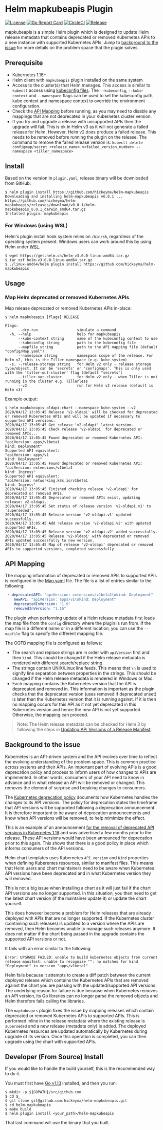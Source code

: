 # Helm mapkubeapis Plugin

[![License](https://img.shields.io/badge/License-Apache%202.0-blue.svg)](https://opensource.org/licenses/Apache-2.0)
[![Go Report Card](https://goreportcard.com/badge/github.com/hickeyma/helm-mapkubeapis)](https://goreportcard.com/report/github.com/hickeyma/helm-mapkubeapis)
[![CircleCI](https://circleci.com/gh/hickeyma/helm-mapkubeapis/tree/master.svg?style=svg)](https://circleci.com/gh/hickeyma/helm-mapkubeapis/tree/master)
[![Release](https://img.shields.io/github/release/hickeyma/helm-mapkubeapis.svg?style=flat-square)](https://github.com/hickeyma/helm-mapkubeapis/releases/latest)

mapkubeapis is a simple Helm plugin which is designed to update Helm release metadata that contains deprecated or removed Kubernetes APIs to a new instance with supported Kubernetes APIs. Jump to [background to the issue](#background-to-the-issue) for more details on the problem space that the plugin solves.

## Prerequisite

- Kubernetes 1.16+
- Helm client with `mapkubeapis` plugin installed on the same system
- Access to the cluster(s) that Helm manages. This access is similar to `kubectl` access using [kubeconfig files](https://kubernetes.io/docs/concepts/configuration/organize-cluster-access-kubeconfig/).
  The `--kubeconfig`, `--kube-context` and `--namespace` flags can be used to set the kubeconfig path, kube context and namespace context to override the environment configuration.
- Check the [API Mapping](#api-mapping) before running, as you may need to disable any mappings that are not deprecated in your Kubernetes cluster version.
- If you try and upgrade a release with unsupported APIs then the upgrade will fail. This is ok in Helm v3 as it will not generate a failed release for Helm. However, Helm v2 does produce a failed release. This needs to be removed before running the plugin on the release. The command to remove the failed release version is: `kubectl delete configmap/secret <release_name>.v<failed_version_number> --namespace <tiller_namespace>`

## Install

Based on the version in `plugin.yaml`, release binary will be downloaded from GitHub:

```console
$ helm plugin install https://github.com/hickeyma/helm-mapkubeapis
Downloading and installing helm-mapkubeapis v0.0.1 ...
https://github.com/hickeyma/helm-mapkubeapis/releases/download/v0.0.1/helm-mapkubeapis_0.0.1_darwin_amd64.tar.gz
Installed plugin: mapkubeapis
```

### For Windows (using WSL)

Helm's plugin install hook system relies on `/bin/sh`, regardless of the operating system present. Windows users can work around this by using Helm under [WSL](https://docs.microsoft.com/en-us/windows/wsl/install-win10).
```
$ wget https://get.helm.sh/helm-v3.0.0-linux-amd64.tar.gz
$ tar xzf helm-v3.0.0-linux-amd64.tar.gz
$ ./linux-amd64/helm plugin install https://github.com/hickeyma/helm-mapkubeapis
```

## Usage

### Map Helm deprecated or removed Kubernetes APIs

Map release deprecated or removed Kubernetes APIs in-place:

```console
$ helm mapkubeapis [flags] RELEASE 

Flags:
      --dry-run                  simulate a command
  -h, --help                     help for mapkubeapis
      --kube-context string      name of the kubeconfig context to use
      --kubeconfig string        path to the kubeconfig file
      --mapfile string           path to the API mapping file (default "config/Map.yaml")
      --namespace string         namespace scope of the release. For Helm v2, this is the Tiller namespace (e.g. kube-system)
  -s, --release-storage string   for Helm v2 only - release storage type/object. It can be 'secrets' or 'configmaps'. This is only used with the 'tiller-out-cluster' flag (default "secrets")
      --tiller-out-cluster       for Helm v2 only - when Tiller is not running in the cluster e.g. Tillerless
      --v2                       run for Helm v2 release (default is Helm v3)
```

Example output:

```console
$ helm mapkubeapis oldapi-chart --namespace kube-system --v2
2020/04/17 13:05:45 Release 'v2-oldapi' will be checked for deprecated or removed Kubernetes APIs and will be updated if necessary to supported API versions.
2020/04/17 13:05:45 Get release 'v2-oldapi' latest version.
2020/04/17 13:05:45 Check release 'v2-oldapi' for deprecated or removed APIs...
2020/04/17 13:05:45 Found deprecated or removed Kubernetes API:
"apiVersion: apps/v1beta1
kind: Deployment"
Supported API equivalent:
"apiVersion: apps/v1
kind: Deployment"
2020/04/17 13:05:45 Found deprecated or removed Kubernetes API:
"apiVersion: extensions/v1beta1
kind: Ingress"
Supported API equivalent:
"apiVersion: networking.k8s.io/v1beta1
kind: Ingress"
2020/04/17 13:05:45 Finished checking release 'v2-oldapi' for deprecated or removed APIs.
2020/04/17 13:05:45 Deprecated or removed APIs exist, updating release: v2-oldapi.
2020/04/17 13:05:45 Set status of release version 'v2-oldapi.v1' to 'superseded'.
2020/04/17 13:05:45 Release version 'v2-oldapi.v1' updated successfully.
2020/04/17 13:05:45 Add release version 'v2-oldapi.v2' with updated supported APIs.
2020/04/17 13:05:45 Release version 'v2-oldapi.v2' added successfully.
2020/04/17 13:05:45 Release 'v2-oldapi' with deprecated or removed APIs updated successfully to new version.
2020/04/17 13:05:45 Map of release 'v2-oldapi' deprecated or removed APIs to supported versions, completed successfully.
```
## API Mapping

The mapping information of deprecated or removed APIs to supported APIs is configured in the [Map.yaml](https://github.com/hickeyma/helm-mapkubeapis/blob/master/config/Map.yaml) file. The file is a list of entries similar to the following:

```yaml
 - deprecatedAPI: "apiVersion: extensions/v1beta1\nkind: Deployment"
    newAPI: "apiVersion: apps/v1\nkind: Deployment"
    deprecatedInVersion: "1.9"
    removedInVersion: "1.16"
```

The plugin when performing update of a Helm release metadata first loads the map file from the `config` directory where the plugin is run from. If the map file is a different name or in a different location, you can use the `--mapfile` flag to specify the different mapping file.

The OOTB mapping file is configured as follows:
- The search and replace strings are in order with `apiVersion` first and then `kind`. This should be changed if the Helm release metadata is rendered with different search/replace string.
- The strings contain UNIX/Linux line feeds. This means that `\n` is used to signify line separation between properties in the strings. This should be changed if the Helm release metadata is rendered in Windows or Mac.
- Each mapping contains the Kubernetes version that the API is deprecated and removed in. This information is important as the plugin checks that the deprecated version (uses removed if deprecated unset) is later than the Kubernetes version that it is running against. If it is then no mapping occurs for this API as it not yet deprecated in this Kubernetes version and hence the new API is not yet supported. Otherwise, the mapping can proceed.

> Note: The Helm release metadata can be checked for Helm 3 by following the steps in [Updating API Versions of a Release Manifest](https://helm.sh/docs/topics/kubernetes_apis/#updating-api-versions-of-a-release-manifest).

## Background to the issue

Kubernetes is an API-driven system and the API evolves over time to reflect the evolving understanding of the problem space. This is common practice across systems and their APIs. An important part of evolving APIs is a good deprecation policy and process to inform users of how changes to APIs are implemented. In other words, consumers of your API need to know in advance and in what release an API will be removed or changed. This removes the element of surprise and breaking changes to consumers. 

The [Kubernetes deprecation policy](https://kubernetes.io/docs/reference/using-api/deprecation-policy/) documents how Kubernetes handles the changes to its API versions. The policy for deprecation states the timeframe that API versions will be supported following a deprecation announcement. It is therefore important to be aware of deprecation announcements and know when API versions will be removed, to help mimimize the effect.

This is an example of an announcement [for the removal of deprecated API versions in Kubernetes 1.16](https://kubernetes.io/blog/2019/07/18/api-deprecations-in-1-16/) and was advertised a few months prior to the release. These API versions would have been announced for deprecation prior to this again. This shows that there is a good policy in place which informs consumers of the API versions. 

Helm chart templates uses Kubernetes `API version` and `Kind` properties when defining Kuberentes resources, similar to  manifest files. This means that Helm users and chart maintainers need to be aware when Kubernetes API versions have been deprecated and in what Kubernetes version they will removed.

This is not a big issue when installing a chart as it will just fail if the chart API versions are no longer supported. In this situation, you then need to get the latest chart version (if the maintainer update it) or update the chart yourself.

This does however become a problem for Helm releases that are already deployed with APIs that are no longer supported. If the Kubernetes cluster (containing such releases) is updated to a version where the APIs are removed, then Helm becomes unable to manage such releases anymore. It does not matter if the chart being passed in the upgrade contains the supported API versions or not.
 
It fails with an error similar to the following:

```
Error: UPGRADE FAILED: unable to build kubernetes objects from current release manifest: unable to recognize "": no matches for kind "Deployment" in version "apps/v1beta1"
```

Helm fails because it attempts to create a diff patch between the current deployed release which contains the Kubernetes APIs that are removed against the chart you are passing with the updated/supported API versions. The underlying reason for failure is due because when Kubernetes removes an API version, its Go libraries can no longer parse the removed objects and Helm therefore fails calling the libraries.

The `mapkubeapis` plugin fixes the issue by mapping releases which contain deprecated or removed Kubernetes APIs to supported APIs. This is performed inline in the release metadata where the existing release is `superseded` and a new release (metadata only) is added. The deployed Kubernetes resources are updated automatically by Kubernetes during upgrade of its version. Once this operation is completed, you can then upgrade using the chart with supported APIs.

## Developer (From Source) Install

If you would like to handle the build yourself, this is the recommended way to do it.

You must first have [Go v1.13](http://golang.org) installed, and then you run:

```console
$ mkdir -p ${GOPATH}/src/github.com
$ cd $_
$ git clone git@github.com:hickeyma/helm-mapkubeapis.git
$ cd helm-mapkubeapis
$ make build
$ helm plugin install <your_path>/helm-mapkubeapis
```

That last command will use the binary that you built.
